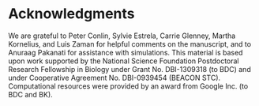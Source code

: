 
# Acknowledgments

We are grateful to Peter Conlin, Sylvie Estrela, Carrie Glenney, Martha Kornelius, and Luis Zaman for helpful comments on the manuscript, and to Anuraag Pakanati for assistance with simulations.
This material is based upon work supported by the National Science Foundation Postdoctoral Research Fellowship in Biology under Grant No. DBI-1309318 (to BDC) and under Cooperative Agreement No. DBI-0939454 (BEACON STC). Computational resources were provided by an award from Google Inc. (to BDC and BK).

